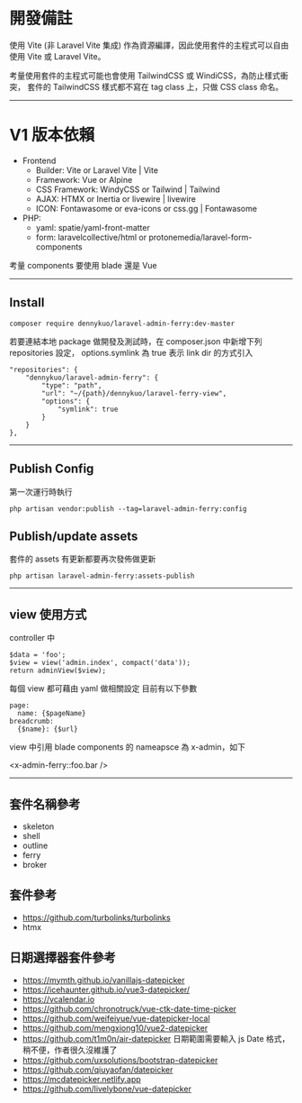 # 開發備註

使用 Vite (非 Laravel Vite 集成) 作為資源編譯，因此使用套件的主程式可以自由使用 Vite 或 Laravel Vite。

考量使用套件的主程式可能也會使用 TailwindCSS 或 WindiCSS，為防止樣式衝突，
套件的 TailwindCSS 樣式都不寫在 tag class 上，只做 CSS class 命名。

----------------------------------------------------------

# V1 版本依賴

- Frontend
    - Builder: Vite or Laravel Vite | Vite
    - Framework: Vue or Alpine
    - CSS Framework: WindyCSS or Tailwind | Tailwind
    - AJAX: HTMX or Inertia or livewire | livewire
    - ICON: Fontawasome or eva-icons or css.gg | Fontawasome
- PHP:
    - yaml: spatie/yaml-front-matter
    - form: laravelcollective/html or protonemedia/laravel-form-components

考量 components 要使用 blade 還是 Vue

----------------------------------------------------------

## Install

``` composer require dennykuo/laravel-admin-ferry:dev-master ```

若要連結本地 package 做開發及測試時，在 composer.json 中新增下列 repositories 設定，
options.symlink 為 true 表示 link dir 的方式引入

```
"repositories": {
    "dennykuo/laravel-admin-ferry": {
        "type": "path",
        "url": "~/{path}/dennykuo/laravel-ferry-view",
        "options": {
            "symlink": true
        }
    }
},
```

----------------------------------------------------------

## Publish Config

第一次運行時執行

``` php artisan vendor:publish --tag=laravel-admin-ferry:config ```

## Publish/update assets

套件的 assets 有更新都要再次發佈做更新

``` php artisan laravel-admin-ferry:assets-publish ```

----------------------------------------------------------

## view 使用方式

controller 中

```
$data = 'foo';
$view = view('admin.index', compact('data'));
return adminView($view);
```

每個 view 都可藉由 yaml 做相關設定
目前有以下參數

```
page:
  name: {$pageName}
breadcrumb:
  {$name}: {$url}
```

view 中引用 blade components 的 nameapsce 為 x-admin，如下

<x-admin-ferry::foo.bar />

----------------------------------------------------------

## 套件名稱參考

- skeleton
- shell
- outline
- ferry
- broker

## 套件參考
- https://github.com/turbolinks/turbolinks
- htmx

## 日期選擇器套件參考
- https://mymth.github.io/vanillajs-datepicker
- https://icehaunter.github.io/vue3-datepicker/
- https://vcalendar.io
- https://github.com/chronotruck/vue-ctk-date-time-picker
- https://github.com/weifeiyue/vue-datepicker-local
- https://github.com/mengxiong10/vue2-datepicker
- https://github.com/t1m0n/air-datepicker
    日期範圍需要輸入 js Date 格式，稍不便，作者很久沒維護了
- https://github.com/uxsolutions/bootstrap-datepicker
- https://github.com/qiuyaofan/datepicker
- https://mcdatepicker.netlify.app
- https://github.com/livelybone/vue-datepicker
